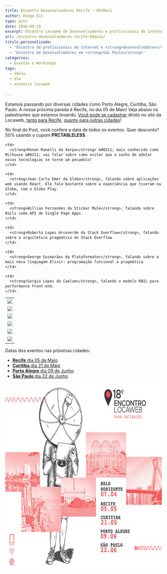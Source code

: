 ```yaml
---
title: Encontro Desenvolvedores Recife – 05/Maio
author: Diego Eis
type: post
date: 2016-04-25
excerpt: Encontro Locaweb de Desenvolvimento e profissionais de internet!
url: /encontro-desenvolvedores-recife-05maio/
titulo_personalizado:
  - 'Encontro de profissionais de internet e <strong>desenvolvedores</strong>!'
  - 'Encontro de Desenvolvedores em <strong>São Paulo</strong>'
categories:
  - Eventos e Workshops
tags:
  - 18elw
  - elw
  - encontro locaweb

---
```

Estamos passando por diversas cidades como Porto Alegre, Curitiba, São Paulo. A nossa próxima parada é Recife, no dia 05 de Maio! Veja abaixo os palestrantes que estamos levando. [Você pode se cadastrar][1] direto no site da Locaweb, [tanto para Recife][2], [quanto para outras cidades][1]!

No final do Post, você confere a data de todos os eventos. Quer desconto? 50% usando o cupom **PRCTABLELESS**.

<table>
  <tr>
    <td>
      <img src="http://eventos.locaweb.com.br/files/2016/03/Renan-Final-60x80.png" />
    </td>
    
    <td>
      <strong>Renan Ranelli da Xerpa</strong> &#8211; mais conhecido como Milhouse &#8211; vai falar sobre como evitar que o sonho de adotar novas tecnologias se torne um pesadolo!
    </td>
  </tr>
  
  <tr>
    <td>
      <img src="http://eventos.locaweb.com.br/files/2016/03/jean-carlo-emer-60x80.jpg" />
    </td>
    
    <td>
      <strong>Jean Carlo Emer da Globo</strong>, falando sobre aplicações web usando React. Ele fala bastante sobre a experiência que tiveram na Globo, com o Globo Play.
    </td>
  </tr>
  
  <tr>
    <td>
      <img src="http://eventos.locaweb.com.br/files/2016/03/Willian-Final-60x80.jpg" />
    </td>
    
    <td>
      <strong>Willian Fernandes da Sticker Mule</strong>, falando sobre Rails como API de Single Page Apps.
    </td>
  </tr>
  
  <tr>
    <td>
      <img src="http://eventos.locaweb.com.br/files/2016/03/Roberta-final-60x80.png" />
    </td>
    
    <td>
      <strong>Roberta Lopes Arcoverde da Stack Overflow</strong>, falando sobre a arquitetura pragmática do Stack Overflow
    </td>
  </tr>
  
  <tr>
    <td>
      <img src="http://eventos.locaweb.com.br/files/2016/03/GeorgeGuimaraes1-60x80.jpg" />
    </td>
    
    <td>
      <strong>George Guimarães da Plataformatec</strong>, falando sobre a mais nova linguagem Elixir: programação funcional e pragmática
    </td>
  </tr>
  
  <tr>
    <td>
      <img src="http://eventos.locaweb.com.br/files/2016/04/Sergio-Lopes-60x80.png" />
    </td>
    
    <td>
      <strong>Sergio Lopes da Caelum</strong>, falando o modelo RAIL para performance Front-end.
    </td>
  </tr>
</table>

Datas dos eventos nas próximas cidades:

  * [**Recife** dia 05 de Maio][2]
  * [**Curitiba** dia 21 de Maio][3]
  * [**Porto Alegre** dia 09 de Junho][4]
  * [**São Paulo** dia 22 de Junho][5]

<a href="http://eventos.locaweb.com.br" rel="attachment wp-att-53829"><img src="https://raw.githubusercontent.com/diegoeis/tableless-static-images/master/2016/04/FB_post_cidades2.jpg" alt="FB_post_cidades2" width="716" height="600" class="aligncenter size-full wp-image-53829" /></a>

 [1]: http://eventos.locaweb.com.br/
 [2]: http://eventos.locaweb.com.br/18o-encontro-locaweb-recife/
 [3]: http://eventos.locaweb.com.br/18o-encontro-locaweb-curitiba/
 [4]: http://eventos.locaweb.com.br/18o-encontro-locaweb-porto-alegre/
 [5]: http://eventos.locaweb.com.br/18o-encontro-locaweb-sao-paulo/
